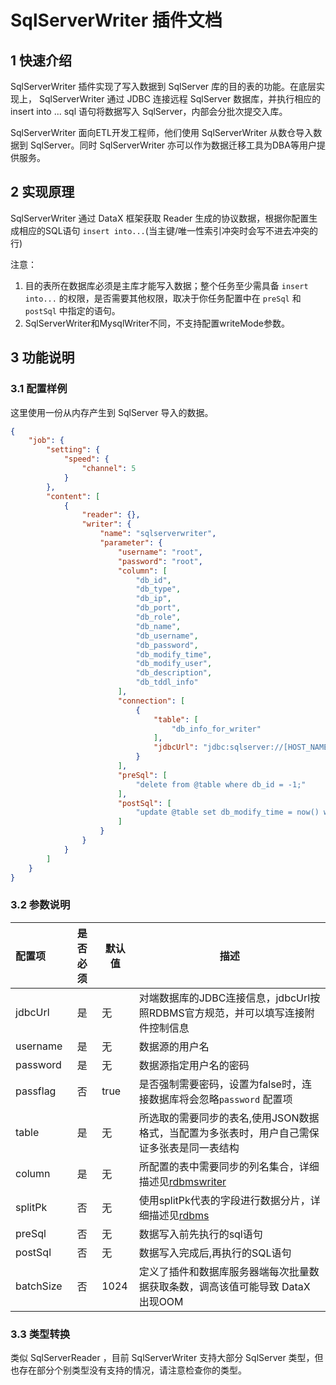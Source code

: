 # SqlServerWriter 插件文档

## 1 快速介绍

SqlServerWriter 插件实现了写入数据到 SqlServer 库的目的表的功能。在底层实现上， SqlServerWriter 通过 JDBC 连接远程 SqlServer 数据库，并执行相应的 insert into ...  sql 语句将数据写入 SqlServer，内部会分批次提交入库。

SqlServerWriter 面向ETL开发工程师，他们使用 SqlServerWriter 从数仓导入数据到 SqlServer。同时 SqlServerWriter 亦可以作为数据迁移工具为DBA等用户提供服务。

## 2 实现原理

SqlServerWriter 通过 DataX 框架获取 Reader 生成的协议数据，根据你配置生成相应的SQL语句 `insert into...`(当主键/唯一性索引冲突时会写不进去冲突的行)

注意：

1. 目的表所在数据库必须是主库才能写入数据；整个任务至少需具备 `insert into...` 的权限，是否需要其他权限，取决于你任务配置中在 `preSql` 和 `postSql` 中指定的语句。
2. SqlServerWriter和MysqlWriter不同，不支持配置writeMode参数。

## 3 功能说明

### 3.1 配置样例

这里使用一份从内存产生到 SqlServer 导入的数据。

```json
{
    "job": {
        "setting": {
            "speed": {
                "channel": 5
            }
        },
        "content": [
            {
                "reader": {},
                "writer": {
                    "name": "sqlserverwriter",
                    "parameter": {
                        "username": "root",
                        "password": "root",
                        "column": [
                            "db_id",
                            "db_type",
                            "db_ip",
                            "db_port",
                            "db_role",
                            "db_name",
                            "db_username",
                            "db_password",
                            "db_modify_time",
                            "db_modify_user",
                            "db_description",
                            "db_tddl_info"
                        ],
                        "connection": [
                            {
                                "table": [
                                    "db_info_for_writer"
                                ],
                                "jdbcUrl": "jdbc:sqlserver://[HOST_NAME]:PORT;DatabaseName=[DATABASE_NAME]"
                            }
                        ],
                        "preSql": [
                            "delete from @table where db_id = -1;"
                        ],
                        "postSql": [
                            "update @table set db_modify_time = now() where db_id = 1;"
                        ]
                    }
                }
            }
        ]
    }
}

```

### 3.2 参数说明

| 配置项          | 是否必须 | 默认值 |         描述   |
| :-------------- | :------: | ------ |------------- |
| jdbcUrl         |    是    | 无     | 对端数据库的JDBC连接信息，jdbcUrl按照RDBMS官方规范，并可以填写连接附件控制信息 |
| username        |    是    | 无     | 数据源的用户名 |
| password        |    是    | 无     | 数据源指定用户名的密码 |
| passflag        |    否    | true   | 是否强制需要密码，设置为false时，连接数据库将会忽略`password` 配置项 |
| table           |    是    | 无     | 所选取的需要同步的表名,使用JSON数据格式，当配置为多张表时，用户自己需保证多张表是同一表结构 |
| column          |    是    | 无     |  所配置的表中需要同步的列名集合，详细描述见[rdbmswriter](../writer/rdbmswriter.md) |
| splitPk         |    否    | 无     | 使用splitPk代表的字段进行数据分片，详细描述见[rdbms](../reader/rdbmsreader.md)|
| preSql | 否  | 无 | 数据写入前先执行的sql语句 |
| postSql        |   否      | 无    | 数据写入完成后,再执行的SQL语句 |
| batchSize       |    否    | 1024   |  定义了插件和数据库服务器端每次批量数据获取条数，调高该值可能导致 DataX 出现OOM |

### 3.3 类型转换

类似 SqlServerReader ，目前 SqlServerWriter 支持大部分 SqlServer 类型，但也存在部分个别类型没有支持的情况，请注意检查你的类型。
